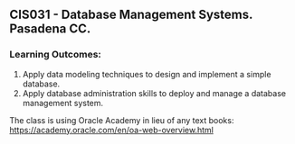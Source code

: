 ## CIS031 - Database Management Systems. Pasadena CC. 

### Learning Outcomes: 

1. Apply data modeling techniques to design and implement a simple database.
2. Apply database administration skills to deploy and manage a database management system.

The class is using Oracle Academy in lieu of any text books: https://academy.oracle.com/en/oa-web-overview.html
